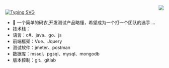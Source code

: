 <img align="right" src="https://github-readme-stats.vercel.app/api?username=aliuxin&show_icons=true&hide=contribs&include_all_commits=true" />

[![Typing SVG](https://readme-typing-svg.herokuapp.com/?lines=极客诗人+✨)](https://git.io/typing-svg)

- 🔭 一个简单的码农,开发测试产品略懂，希望成为一个打一个团队的选手 ...
- 技术栈：
- 语言：c#、java、go、js
- 前端框架：Vue、Jquery
- 测试软件：jmeter、postman
- 数据库：mssql、pgsql、mysql、mongodb
- 版本控制：git、gitlab
